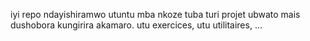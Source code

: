 iyi repo ndayishiramwo utuntu mba nkoze tuba turi projet ubwato mais dushobora kungirira akamaro. utu exercices,  utu utilitaires, ...
